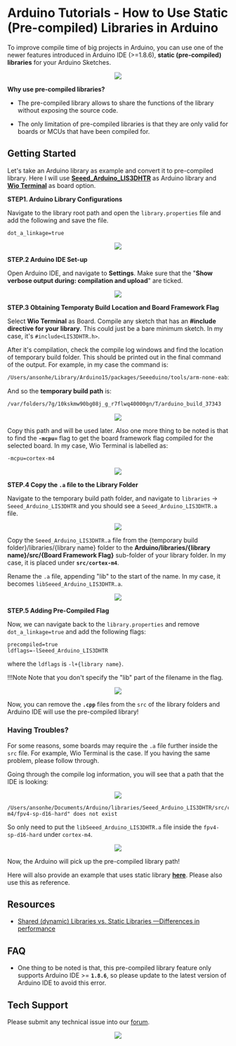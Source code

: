 # Arduino Tutorials - How to Use Static (Pre-compiled) Libraries in Arduino

To improve compile time of big projects in Arduino, you can use one of the newer features introduced in Arduino IDE (>=1.8.6), **static (pre-compiled) libraries** for your Arduino Sketches.

<div align=center><img src="https://files.seeedstudio.com/wiki/StaticLibraries/Banner.png"/></div>

**Why use pre-compiled libraries?**

- The pre-compiled library allows to share the functions of the library without exposing the source code.

- The only limitation of pre-compiled libraries is that they are only valid for boards or MCUs that have been compiled for.

## Getting Started

Let's take an Arduino library as example and convert it to pre-compiled library. Here I will use [**Seeed_Arduino_LIS3DHTR**](https://github.com/Seeed-Studio/Seeed_Arduino_LIS3DHTR) as Arduino library and [**Wio Terminal**](https://www.seeedstudio.com/Wio-Terminal-p-4509.html) as board option.

**STEP1. Arduino Library Configurations**

Navigate to the library root path and open the `library.properties` file and add the following and save the file.

```properties
dot_a_linkage=true
```

<div align=center><img src="https://files.seeedstudio.com/wiki/StaticLibraries/dot.png"/></div>

**STEP.2 Arduino IDE Set-up**

Open Arduino IDE, and navigate to **Settings**. Make sure that the "**Show verbose output during: compilation and upload**" are ticked.

<div align=center><img src="https://files.seeedstudio.com/wiki/StaticLibraries/Arduino-IDE.png"/></div>

**STEP.3 Obtaining Temporaty Build Location and Board Framework Flag**

Select **Wio Terminal** as Board. Compile any sketch that has an **#include directive for your library**. This could just be a bare minimum sketch. In my case, it's `#include<LIS3DHTR.h>`.

After it's compilation, check the compile log windows and find the location of temporary build folder. This should be printed out in the final command of the output. For example, in my case the command is:

```sh
/Users/ansonhe/Library/Arduino15/packages/Seeeduino/tools/arm-none-eabi-gcc/7-2017q4/bin/arm-none-eabi-size -A /var/folders/7g/10kskmw90bg08j_g_r7flwq40000gn/T/arduino_build_37343/pre-compile.ino.elf
```

And so the **temporary build path** is:

```sh
/var/folders/7g/10kskmw90bg08j_g_r7flwq40000gn/T/arduino_build_37343
```

<div align=center><img src="https://files.seeedstudio.com/wiki/StaticLibraries/buildpath.png"/></div>

Copy this path and will be used later. Also one more thing to be noted is that to find the **`-mcpu=`** flag to get the board framework flag compiled for the selected board. In my case, Wio Terminal is labelled as:

```sh
-mcpu=cortex-m4
```

<div align=center><img src="https://files.seeedstudio.com/wiki/StaticLibraries/mcu.png"/></div>

**STEP.4 Copy the `.a` file to the Library Folder**

Navigate to the temporary build path folder, and navigate to `libraries` -> `Seeed_Arduino_LIS3DHTR` and you should see a `Seeed_Arduino_LIS3DHTR.a` file.

<div align=center><img src="https://files.seeedstudio.com/wiki/StaticLibraries/a.png"/></div>

Copy the `Seeed_Arduino_LIS3DHTR.a` file from the {temporary build folder}/libraries/{library name} folder to the **Arduino/libraries/{library name}/src/{Board Framework Flag}** sub-folder of your library folder. In my case, it is placed under **`src/cortex-m4`**.

Rename the `.a` file, appending "lib" to the start of the name. In my case, it becomes `libSeeed_Arduino_LIS3DHTR.a`.

<div align=center><img src="https://files.seeedstudio.com/wiki/StaticLibraries/library.png"/></div>

**STEP.5 Adding Pre-Compiled Flag**

Now, we can navigate back to the `library.properties` and remove `dot_a_linkage=true` and add the following flags:

```properties
precompiled=true
ldflags=-lSeeed_Arduino_LIS3DHTR
```

where the `ldflags` is `-l+{library name}`.

!!!Note
    Note that you don't specify the "lib" part of the filename in the flag.

<div align=center><img src="https://files.seeedstudio.com/wiki/StaticLibraries/pre-compiled.png"/></div>

Now, you can remove the **`.cpp`** files from the `src` of the library folders and Arduino IDE will use the pre-compiled library!

### Having Troubles?

For some reasons, some boards may require the `.a` file further inside the `src` file. For example, Wio Terminal is the case. If you having the same problem, please follow through.

Going through the compile log information, you will see that a path that the IDE is looking:

<div align=center><img src="https://files.seeedstudio.com/wiki/StaticLibraries/path.png"/></div>

```
/Users/ansonhe/Documents/Arduino/libraries/Seeed_Arduino_LIS3DHTR/src/cortex-m4/fpv4-sp-d16-hard" does not exist
```

So only need to put the `libSeeed_Arduino_LIS3DHTR.a` file inside the `fpv4-sp-d16-hard` under `cortex-m4`.

<div align=center><img src="https://files.seeedstudio.com/wiki/StaticLibraries/finalpath.png"/></div>

Now, the Arduino will pick up the pre-compiled library path!

Here will also provide an example that uses static library [**here**](https://github.com/Seeed-Studio/Seeed_Arduino_MG126). Please also use this as reference.

## Resources

- [Shared (dynamic) Libraries vs. Static Libraries —Differences in performance](https://medium.com/@nickteixeira/shared-dynamic-libraries-vs-static-libraries-differences-in-performance-2716f5b3c826#:~:text=Advantages%3A,is%20already%20present%20in%20memory)

## FAQ

- One thing to be noted is that, this pre-compiled library feature only supports Arduino IDE >= **`1.8.6`**, so please update to the latest version of Arduino IDE to avoid this error.

## Tech Support

Please submit any technical issue into our [forum](https://forum.seeedstudio.com/). 
<br /><p style="text-align:center"><a href="https://www.seeedstudio.com/act-4.html?utm_source=wiki&utm_medium=wikibanner&utm_campaign=newproducts" target="_blank"><img src="https://files.seeedstudio.com/wiki/Wiki_Banner/new_product.jpg" /></a></p>
